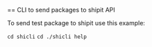 == CLI to send packages to shipit API

To send test package to shipit use this example:

`cd shicli`
`cd ./shicli help`
